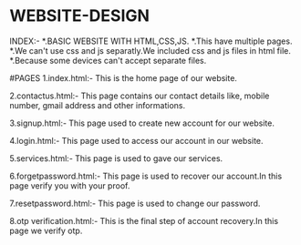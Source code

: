 # WEBSITE-DESIGN
INDEX:-
*.BASIC WEBSITE WITH HTML,CSS,JS.
*.This have multiple pages.
*.We can't use css and js separatly.We included css and js files in html file.
*.Because some devices can't accept separate files.

#PAGES
1.index.html:-
    This is the home page of our website.

2.contactus.html:-
    This page contains our contact details like, mobile number, gmail address and other informations.
    
3.signup.html:-
    This page used to create new account for our website.
    
4.login.html:-
    This page used to access our account in our website.
    
5.services.html:- 
    This page is used to gave our services.
    
6.forgetpassword.html:-
    This page is used to recover our account.In this page verify you with your proof.
    
7.resetpassword.html:-
    This page is used to change our password.
    
8.otp verification.html:-
    This is the final step of account recovery.In this page we verify otp.

